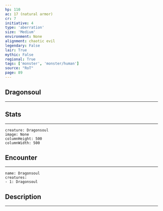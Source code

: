 ```yaml
---
hp: 110
ac: 17 (natural armor)
cr: 7
initiative: 4
type: 'aberration'    
size: 'Medium'
environment: None
alignment: chaotic evil
legendary: False
lair: True
mythic: False
regional: True
tags: ['monster', 'monster/human']
source: "RoT"
page: 89
---
```


## Dragonsoul
---



## Stats
---

```statblock
creature: Dragonsoul
image: None
columnHeight: 500
columnWidth: 500
```

## Encounter
---

```encounter-table
name: Dragonsoul
creatures:
- 1: Dragonsoul
```

## Description
---




